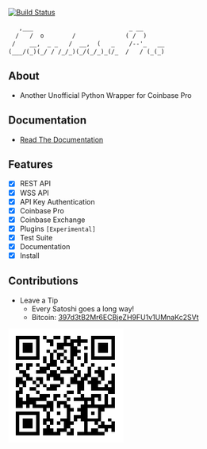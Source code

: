 [![Build Status](https://app.travis-ci.com/teleprint-me/coinbase-pro.svg?branch=main)](https://app.travis-ci.com/github/teleprint-me/coinbase-pro)

```
   ,___                           _ __      
  /   /  o        /              ( /  )     
 /    __,  _ _   /  __,  (   _    /--'_   __
(___/(_)(_/ / /_/_)(_/(_/_)_(/_  /   / (_(_)
```

## About
- Another Unofficial Python Wrapper for Coinbase Pro 

## Documentation
- [Read The Documentation](https://github.com/teleprint-me/coinbase-pro/tree/main/docs)

## Features
- [x] REST API
- [x] WSS API
- [x] API Key Authentication
- [x] Coinbase Pro
- [x] Coinbase Exchange
- [x] Plugins `[Experimental]`
- [x] Test Suite
- [x] Documentation
- [x] Install

## Contributions

- Leave a Tip
    - Every Satoshi goes a long way!
    - Bitcoin: [397d3tB2Mr6ECBjeZH9FU1v1UMnaKc2SVt](https://www.blockchain.com/btc/address/397d3tB2Mr6ECBjeZH9FU1v1UMnaKc2SVt)

![Bitcoin QR Code](https://github.com/teleprint-me/coinbase-pro/blob/main/assets/qr-bitcoin.png?raw=true)

